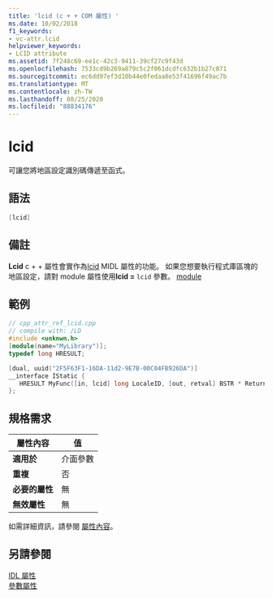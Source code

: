 ```yaml
---
title: 'lcid (c + + COM 屬性) '
ms.date: 10/02/2018
f1_keywords:
- vc-attr.lcid
helpviewer_keywords:
- LCID attribute
ms.assetid: 7f248c69-ee1c-42c3-9411-39cf27c9f43d
ms.openlocfilehash: 7533cd9b269a879c5c2f061dcdfc632b1b27c871
ms.sourcegitcommit: ec6dd97ef3d10b44e0fedaa8e53f41696f49ac7b
ms.translationtype: MT
ms.contentlocale: zh-TW
ms.lasthandoff: 08/25/2020
ms.locfileid: "88834176"
---
```

# <a name="lcid"></a>lcid

可讓您將地區設定識別碼傳遞至函式。

## <a name="syntax"></a>語法

```cpp
[lcid]
```

## <a name="remarks"></a>備註

**Lcid** c + + 屬性會實作為[lcid](/windows/win32/Midl/lcid) MIDL 屬性的功能。 如果您想要執行程式庫區塊的地區設定，請對 module 屬性使用**lcid =** `lcid` 參數。 [module](module-cpp.md)

## <a name="example"></a>範例

```cpp
// cpp_attr_ref_lcid.cpp
// compile with: /LD
#include <unknwn.h>
[module(name="MyLibrary")];
typedef long HRESULT;

[dual, uuid("2F5F63F1-16DA-11d2-9E7B-00C04FB926DA")]
__interface IStatic {
   HRESULT MyFunc([in, lcid] long LocaleID, [out, retval] BSTR * ReturnVal);
};
```

## <a name="requirements"></a>規格需求

| 屬性內容 | 值 |
|-|-|
|**適用於**|介面參數|
|**重複**|否|
|**必要的屬性**|無|
|**無效屬性**|無|

如需詳細資訊，請參閱 [屬性內容](cpp-attributes-com-net.md#contexts)。

## <a name="see-also"></a>另請參閱

[IDL 屬性](idl-attributes.md)<br/>
[參數屬性](parameter-attributes.md)

